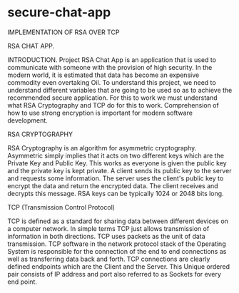 # secure-chat-app
IMPLEMENTATION OF RSA OVER TCP

RSA CHAT APP.

INTRODUCTION.
Project RSA Chat App is an application that is used to communicate with someone with the provision of high security. 
In the modern world, it is estimated that data has become an expensive commodity even overtaking Oil.
To understand this project, we need to understand different variables that are going to be used so as to achieve the recommended  secure application. 
For this to work we must understand what RSA Cryptography and TCP do for this to work.
Comprehension of how to use strong encryption is important for modern software development.

RSA CRYPTOGRAPHY

RSA Cryptography is an algorithm for asymmetric cryptography. Asymmetric simply implies that it acts on two different keys which are the Private Key and Public Key. 
This works as everyone is given the public key and the private key is kept private.
A client sends its public key to the server and requests some information. 
The server uses the client's public key to encrypt the data and return the encrypted data. 
The client receives and decrypts this message.
RSA keys can be typically 1024 or 2048 bits long.

TCP (Transmission Control Protocol)

TCP is defined as a standard for sharing data between different devices on a computer network. In simple terms TCP just allows transmission of information in both directions.
TCP uses packets as the unit of data transmission. TCP software in the network protocol stack of the Operating System is responsible for the connection of the end to end connections as well as transferring data back and forth.
TCP connections are clearly defined endpoints which are the Client and the Server. This Unique ordered pair consists of IP address and port also referred to as Sockets for every end point.
